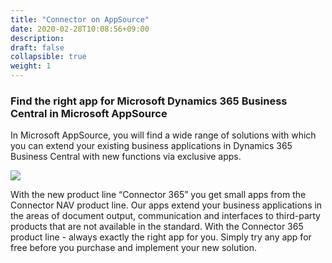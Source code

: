 ```yaml
---
title: "Connector on AppSource"
date: 2020-02-28T10:08:56+09:00
description: 
draft: false
collapsible: true
weight: 1
---
```

### Find the right app for Microsoft Dynamics 365 Business Central in Microsoft AppSource

In Microsoft AppSource, you will find a wide range of solutions with which you can extend your existing business applications in Dynamics 365 Business Central with new functions via exclusive apps.

![](images/appsourcebanner.png)

With the new product line “Connector 365” you get small apps from the Connector NAV product line. Our apps extend your business applications in the areas of document output, communication and interfaces to third-party products that are not available in the standard. With the Connector 365 product line - always exactly the right app for you. Simply try any app for free before you purchase and implement your new solution.